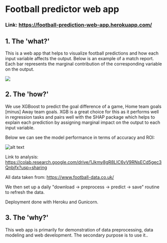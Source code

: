 # Football predictor web app

### Link: https://football-prediction-web-app.herokuapp.com/

## 1. The 'what?'

This is a web app that helps to visualize football predictions and how each input variable affects the output. Below is an example of a match report. Each bar represents the marginal contribution of the corresponding variable on the output.

![](https://i.gyazo.com/2bcf9cb856ce2934332b48c9cdc708da.png)

## 2. The 'how?'

We use XGBoost to predict the goal difference of a game, Home team goals [minus] Away team goals. XGB is a great choice for this as it performs well in regression tasks and pairs well with the SHAP package which helps to explain each prediction by assigning marginal impact on the output to each input variable.

Below we can see the model performance in terms of accuracy and ROI:

![alt text](https://gyazo.com/86db4e1a5eaec7c8bfc20a0abb40b004.png)

Link to analysis: https://colab.research.google.com/drive/1Jkmy8gR8LIC6vV9RNsECd5gec3Qnbjfx?usp=sharing

All data taken from: https://www.football-data.co.uk/

We then set up a daily "download -> preprocess -> predict -> save" routine to refresh the data.

Deployment done with Heroku and Gunicorn.

## 3. The 'why?'

This web app is primarily for demonstration of data preprocessing, data modeling and web development. The secondary purpose is to use it..
